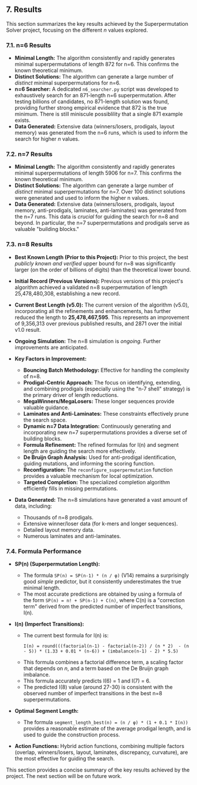 ## 7. Results

This section summarizes the key results achieved by the Superpermutation Solver project, focusing on the different *n* values explored.

### 7.1. n=6 Results

*   **Minimal Length:** The algorithm consistently and rapidly generates minimal superpermutations of length 872 for n=6. This confirms the known theoretical minimum.
*   **Distinct Solutions:**  The algorithm can generate a large number of *distinct* minimal superpermutations for n=6.
*   **n=6 Searcher:** A dedicated `n6_searcher.py` script was developed to exhaustively search for an 871-length n=6 superpermutation.  After testing billions of candidates, no 871-length solution was found, providing further strong empirical evidence that 872 is the true minimum. There is still miniscule possiblility that a single 871 example exists.
*   **Data Generated:**  Extensive data (winners/losers, prodigals, layout memory) was generated from the n=6 runs, which is used to inform the search for higher *n* values.

### 7.2. n=7 Results

*   **Minimal Length:** The algorithm consistently and rapidly generates minimal superpermutations of length 5906 for n=7. This confirms the known theoretical minimum.
*   **Distinct Solutions:** The algorithm can generate a large number of *distinct* minimal superpermutations for n=7. Over 100 distinct solutions were generated and used to inform the higher n values.
*   **Data Generated:**  Extensive data (winners/losers, prodigals, layout memory, anti-prodigals, laminates, anti-laminates) was generated from the n=7 runs. This data is *crucial* for guiding the search for n=8 and beyond.  In particular, the n=7 superpermutations and prodigals serve as valuable "building blocks."

### 7.3. n=8 Results

*   **Best Known Length (Prior to this Project):**  Prior to this project, the best *publicly known and verified* upper bound for n=8 was significantly larger (on the order of billions of digits) than the theoretical lower bound.
*   **Initial Record (Previous Versions):**  Previous versions of this project's algorithm achieved a validated n=8 superpermutation of length 25,478,480,308, establishing a new record.
*   **Current Best Length (v5.0):** The current version of the algorithm (v5.0), incorporating all the refinements and enhancements, has further reduced the length to **25,478,467,595**. This represents an improvement of 9,356,313 over previous published results, and 2871 over the initial v1.0 result.
*   **Ongoing Simulation:** The n=8 simulation is *ongoing*.  Further improvements are anticipated.
*   **Key Factors in Improvement:**
    *   **Bouncing Batch Methodology:**  Effective for handling the complexity of n=8.
    *   **Prodigal-Centric Approach:**  The focus on identifying, extending, and combining prodigals (especially using the "n-7 shell" strategy) is the primary driver of length reductions.
    *   **MegaWinners/MegaLosers:**  These longer sequences provide valuable guidance.
    *   **Laminates and Anti-Laminates:**  These constraints effectively prune the search space.
    *   **Dynamic n=7 Data Integration:** Continuously generating and incorporating new n=7 superpermutations provides a diverse set of building blocks.
    *   **Formula Refinement:**  The refined formulas for I(n) and segment length are guiding the search more effectively.
    *   **De Bruijn Graph Analysis:**  Used for anti-prodigal identification, guiding mutations, and informing the scoring function.
    *   **Reconfiguration:** The `reconfigure_superpermutation` function provides a valuable mechanism for local optimization.
    *   **Targeted Completion:** The specialized completion algorithm efficiently fills in missing permutations.

*   **Data Generated:** The n=8 simulations have generated a vast amount of data, including:
    *   Thousands of n=8 prodigals.
    *   Extensive winner/loser data (for k-mers and longer sequences).
    *   Detailed layout memory data.
    *   Numerous laminates and anti-laminates.

### 7.4. Formula Performance

*   **SP(n) (Superpermutation Length):**
    *   The formula `SP(n) = SP(n-1) * (n / φ)` (V14) remains a surprisingly good *simple* predictor, but it consistently underestimates the true minimal length.
    *   The most accurate predictions are obtained by using a formula of the form `SP(n) = n! + SP(n-1) + C(n)`, where C(n) is a "correction term" derived from the predicted number of imperfect transitions, I(n).

*   **I(n) (Imperfect Transitions):**
    *   The current best formula for I(n) is:
        ```
        I(n) = round(((factorial(n-1) - factorial(n-2)) / (n * 2)  - (n - 5)) * (1.33 + 0.01 * (n-6)) + (imbalance(n-1) - 2) * 5.5)
        ```
    *   This formula combines a factorial difference term, a scaling factor that depends on *n*, and a term based on the De Bruijn graph imbalance.
    *   This formula accurately predicts I(6) = 1 and I(7) = 6.
    *   The predicted I(8) value (around 27-30) is consistent with the observed number of imperfect transitions in the best n=8 superpermutations.

*   **Optimal Segment Length:**
    *   The formula `segment_length_best(n) = (n / φ) * (1 + 0.1 * I(n))` provides a reasonable estimate of the average prodigal length, and is used to guide the construction process.

*   **Action Functions:** Hybrid action functions, combining multiple factors (overlap, winners/losers, layout, laminates, discrepancy, curvature), are the most effective for guiding the search.

This section provides a concise summary of the key results achieved by the project. The next section will be on future work.